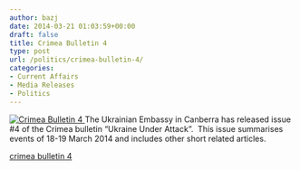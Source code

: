 ```yaml
---
author: bazj
date: 2014-03-21 01:03:59+00:00
draft: false
title: Crimea Bulletin 4
type: post
url: /politics/crimea-bulletin-4/
categories:
- Current Affairs
- Media Releases
- Politics
---
```


[![Crimea Bulletin 4](http://www.ozeukes.com/wp-content/uploads/2014/03/Crimea-Bulletin-4.jpg)
](http://www.ozeukes.com/wp-content/uploads/2014/03/Crimea-Bulletin-4.jpg)The Ukrainian Embassy in Canberra has released issue #4 of the Crimea bulletin “Ukraine Under Attack”.  This issue summarises events of 18-19 March 2014 and includes other short related articles.

[crimea bulletin 4](http://www.ozeukes.com/wp-content/uploads/2014/03/crimea-bulletin-4.pdf)
